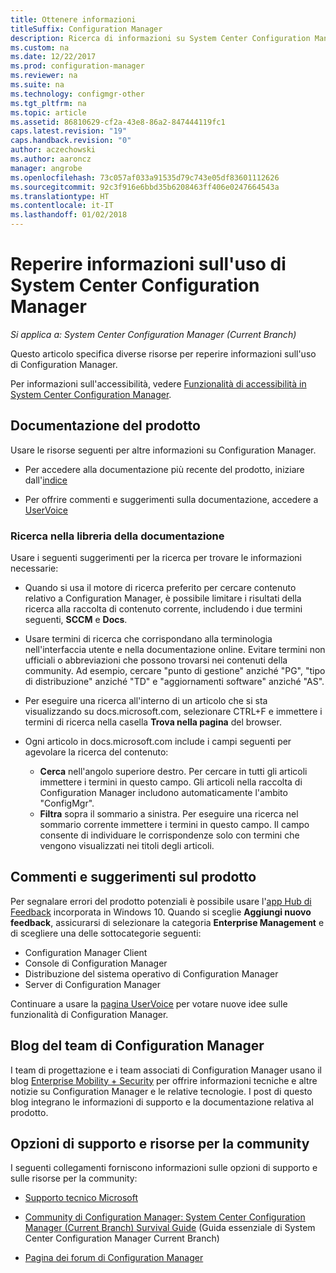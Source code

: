 ```yaml
---
title: Ottenere informazioni
titleSuffix: Configuration Manager
description: Ricerca di informazioni su System Center Configuration Manager.
ms.custom: na
ms.date: 12/22/2017
ms.prod: configuration-manager
ms.reviewer: na
ms.suite: na
ms.technology: configmgr-other
ms.tgt_pltfrm: na
ms.topic: article
ms.assetid: 86810629-cf2a-43e8-86a2-847444119fc1
caps.latest.revision: "19"
caps.handback.revision: "0"
author: aczechowski
ms.author: aaroncz
manager: angrobe
ms.openlocfilehash: 73c057af033a91535d79c743e05df83601112626
ms.sourcegitcommit: 92c3f916e6bbd35b6208463ff406e0247664543a
ms.translationtype: HT
ms.contentlocale: it-IT
ms.lasthandoff: 01/02/2018
---
```

# <a name="find-help-for-using-system-center-configuration-manager"></a>Reperire informazioni sull'uso di System Center Configuration Manager

*Si applica a: System Center Configuration Manager (Current Branch)*

Questo articolo specifica diverse risorse per reperire informazioni sull'uso di Configuration Manager.  

Per informazioni sull'accessibilità, vedere [Funzionalità di accessibilità in System Center Configuration Manager](../../core/understand/accessibility-features.md).


##  <a name="bkmk_Info"></a> Documentazione del prodotto  
 Usare le risorse seguenti per altre informazioni su Configuration Manager.  

-   Per accedere alla documentazione più recente del prodotto, iniziare dall'[indice](https://docs.microsoft.com/sccm/)

-   Per offrire commenti e suggerimenti sulla documentazione, accedere a [UserVoice](https://configurationmanager.uservoice.com/forums/300492-ideas/category/112371-documentation)  


###  <a name="BKMK_SearchTips"></a> Ricerca nella libreria della documentazione  
 Usare i seguenti suggerimenti per la ricerca per trovare le informazioni necessarie:  

-   Quando si usa il motore di ricerca preferito per cercare contenuto relativo a Configuration Manager, è possibile limitare i risultati della ricerca alla raccolta di contenuto corrente, includendo i due termini seguenti, **SCCM** e **Docs**.

-   Usare termini di ricerca che corrispondano alla terminologia nell'interfaccia utente e nella documentazione online. Evitare termini non ufficiali o abbreviazioni che possono trovarsi nei contenuti della community. Ad esempio, cercare "punto di gestione" anziché "PG", "tipo di distribuzione" anziché "TD" e "aggiornamenti software" anziché "AS".  

-   Per eseguire una ricerca all'interno di un articolo che si sta visualizzando su docs.microsoft.com, selezionare CTRL+F e immettere i termini di ricerca nella casella **Trova nella pagina** del browser. 

-   Ogni articolo in docs.microsoft.com include i campi seguenti per agevolare la ricerca del contenuto:
    - **Cerca** nell'angolo superiore destro. Per cercare in tutti gli articoli immettere i termini in questo campo. Gli articoli nella raccolta di Configuration Manager includono automaticamente l'ambito "ConfigMgr".
    - **Filtra** sopra il sommario a sinistra. Per eseguire una ricerca nel sommario corrente immettere i termini in questo campo. Il campo consente di individuare le corrispondenze solo con termini che vengono visualizzati nei titoli degli articoli. 


## <a name="product-feedback"></a>Commenti e suggerimenti sul prodotto
Per segnalare errori del prodotto potenziali è possibile usare l'[app Hub di Feedback](https://support.microsoft.com/en-us/help/4021566/windows-10-send-feedback-to-microsoft-with-feedback-hub-app) incorporata in Windows 10. Quando si sceglie **Aggiungi nuovo feedback**, assicurarsi di selezionare la categoria **Enterprise Management** e di scegliere una delle sottocategorie seguenti:
 - Configuration Manager Client
 - Console di Configuration Manager
 - Distribuzione del sistema operativo di Configuration Manager
 - Server di Configuration Manager

Continuare a usare la [pagina UserVoice](http://configurationmanager.uservoice.com/) per votare nuove idee sulle funzionalità di Configuration Manager.


##  <a name="BKMK_ProductGroupBlog"></a> Blog del team di Configuration Manager  
 I team di progettazione e i team associati di Configuration Manager usano il blog [Enterprise Mobility + Security](https://cloudblogs.microsoft.com/enterprisemobility/?product=system-center-configuration-manager) per offrire informazioni tecniche e altre notizie su Configuration Manager e le relative tecnologie. I post di questo blog integrano le informazioni di supporto e la documentazione relativa al prodotto.  


##  <a name="BKMK_SupportOptions"></a> Opzioni di supporto e risorse per la community  
 I seguenti collegamenti forniscono informazioni sulle opzioni di supporto e sulle risorse per la community:  

-   [Supporto tecnico Microsoft](http://go.microsoft.com/fwlink/?LinkId=243064)  

-   [Community di Configuration Manager: System Center Configuration Manager (Current Branch) Survival Guide](http://social.technet.microsoft.com/wiki/contents/articles/33035.system-center-configuration-manager-current-branch-survival-guide.aspx ) (Guida essenziale di System Center Configuration Manager Current Branch)  

-   [Pagina dei forum di Configuration Manager](https://social.technet.microsoft.com/Forums/en-US/home?category=ConfigMgrCB)  
    <!-- NOTE: the above URL requires "en-US" for the category to work -->